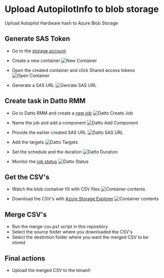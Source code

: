 # Upload AutopilotInfo to blob storage
Upload Autopilot Hardware hash to Azure Blob Storage

## Generate SAS Token

- Go to the [storage account](https://portal.azure.com/#@rseoffice365.nl/resource/subscriptions/bbbcf70e-db3c-431f-9979-40d4b3d12179/resourcegroups/Autopilot-Hashes/providers/Microsoft.Storage/storageAccounts/rseautopilothash/containersList)


- Create a new container
  ![New Container](images/New-Container.png)


- Open the created container and click Shared access tokens
  ![Open Container](images/Open-Container.png)


- Generate a SAS URL
  ![Genrate SAS URL](images/Generate-SAS-URL.png)

## Create task in Datto RMM

- Go to Datto RMM and create a [new job](https://pinotage.rmm.datto.com/job)
  ![Datto Create Job](images/Datto-Jobs.png)


- Name the job and add a component
  ![Datto Add Component](images/Datto-Create-Job-AddComponent.png)


- Provide the earlier created SAS URL
  ![Datto SAS URL](images/Datto-Create-Job-SASURL.png)


- Add the targets
  ![Datto Targets](images/Datto-Create-Job-Targets.png)


- Set the schedule and the duration
  ![Datto Duration](images/Datto-Create-Job-Duration.png)


- Monitor the [job status](https://pinotage.rmm.datto.com/jobs/)
  ![Datto Status](images/Datto-Job-Status.png)

## Get the CSV's

- Watch the blob container fill with CSV files
  ![Container contents](images/Container-Contents.png)


- Download the CSV's with [Azure Storage Explorer](https://go.microsoft.com/fwlink/?LinkId=708343&clcid=0x409)
  ![Container contents](images/Azure-StorageExplorer.png)


## Merge CSV's  

- Run the merge-csv.ps1 script in this repository
- Select the source folder where you downloaded the CSV's
- Select the destintion folder where you want the merged CSV to be stored


## Final actions

- Upload the merged CSV to the tenant!
